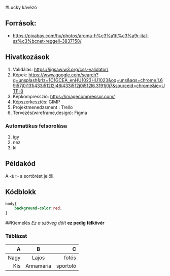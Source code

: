 #Lucky kávézó

## Források:
- https://pixabay.com/hu/photos/aroma-h%c3%a1tt%c3%a9r-ital-sz%c3%bcnet-reggeli-3837158/

## Hivatkozások
1. Validálás: https://jigsaw.w3.org/css-validator/
2. Képek: https://www.google.com/search?q=unsplash&rlz=1C1GCEA_enHU1023HU1023&oq=uns&aqs=chrome.1.69i57j0i131i433i512l2j46i433i512j0i512l6.3191j0j7&sourceid=chrome&ie=UTF-8
3. Képkompresszió: https://imagecompressor.com/
4. Képszerkesztés: GIMP
5. Projektmenedzsment : Trello
6. Tervezés(wireframe,design): Figma


### Automatikus felsorolása
1. így 
1. néz
1. ki 

## Példakód
A `<br>` a sortörést jelöli.

## Kódblokk 

```css
body{
    background-color:red;
}
```

##Kiemelés
_Ez a szöveg dölt_ 
__ez pedig félkövér__

### Táblázat
| A | B   | C    |
|--:|:---:|-----:|
|Nagy|Lajos|fotós|
|Kis |Annamária|sportoló|

